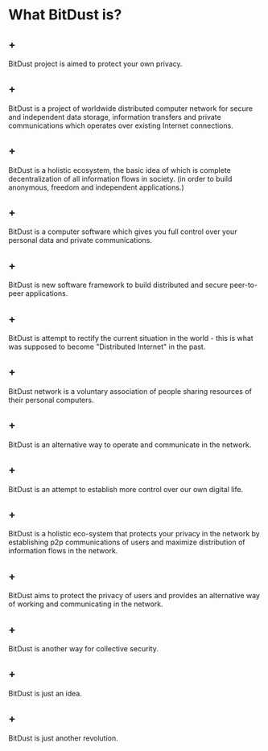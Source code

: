 # What BitDust is?

## +

BitDust project is aimed to protect your own privacy.


## +

BitDust is a project of worldwide distributed computer network for secure and independent data storage, information transfers and private communications which operates over existing Internet connections.


## +

BitDust is a holistic ecosystem, the basic idea of which is complete decentralization of all information flows in society.
(in order to build anonymous, freedom and independent applications.)


## +

BitDust is a computer software which gives you full control over your personal data and private communications.


## +

BitDust is new software framework to build distributed and secure peer-to-peer applications.


## +

BitDust is attempt to rectify the current situation in the world - this is what was supposed to become "Distributed Internet" in the past.


## +

BitDust network is a voluntary association of people sharing resources of their personal computers.


## +

BitDust is an alternative way to operate and communicate in the network.


## +

BitDust is an attempt to establish more control over our own digital life.


## +

BitDust is a holistic eco-system that protects your privacy in the network
by establishing p2p communications of users and maximize distribution of
information flows in the network.


## +

BitDust aims to protect the privacy of users and provides an alternative way of working and communicating in the network.


## +

BitDust is another way for collective security.


## +

BitDust is just an idea.


## +

BitDust is just another revolution.


<div class=fbcomments markdown="1">
</div>
